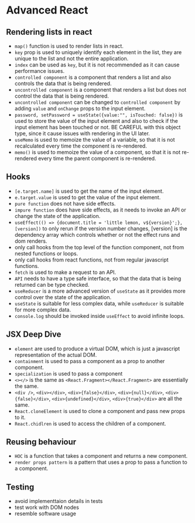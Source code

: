# Advanced React 

## Rendering lists in react 
- `map()` function is used to render lists in react.
- `key` prop is used to uniquely identify each element in the list, they are unique to the list and not the entire application.
- `index` can be used as `key`, but it is not recommended as it can cause performance issues.
- `controlled component` is a component that renders a list and also controls the data that is being rendered.
- `uncontrolled component` is a component that renders a list but does not control the data that is being rendered.
- `uncontrolled component` can be changed to `controlled component` by adding `value` and `onChange` props to the input element.
- `password, setPassword = useState({value:"", isTouched: false})` is used to store the value of the input element and also to check if the input element has been touched or not. BE CAREFUL with this object type, since it cause issues with rendering in the UI later. 
- `useMemo` is used to memoize the value of a variable, so that it is not recalculated every time the component is re-rendered.
- `memo()` is used to memoize the value of a component, so that it is not re-rendered every time the parent component is re-rendered.

## Hooks
- `[e.target.name]` is used to get the name of the input element.
- `e.target.value` is used to get the value of the input element.
- `pure function` does not have side effects. 
- `impure function` does have side effects, as it needs to invoke an API or change the state of the application.
- `useEffect(() => {document.title = 'little lemon, v${version}';}, [version])` to only rerun if the version number changes, [version] is the dependency array which controls whether or not the effect runs and dom renders. 
- only call hooks from the top level of the function component, not from nested functions or loops.
- only call hooks from react functions, not from regular javascript functions.
- `fetch` is used to make a request to an API.
- `API` needs to have a type safe interface, so that the data that is being returned can be type checked.
- `useReducer` is a more advanced version of `useState` as it provides more control over the state of the application.
- `useState` is suitable for less complex data, while `useReducer` is suitable for more complex data.
- `console.log` should be invoked inside `useEffect` to avoid infinite loops.


## JSX Deep Dive 
- `element` are used to produce a virtual DOM, which is just a javascript representation of the actual DOM. 
- `containment` is used to pass a component as a prop to another component.
- `specialization` is used to pass a component
- `<></>` is the same as `<React.Fragment></React.Fragment>` are essentially the same. 
- `<div />`, `<div></div>`, `<div>{false}</div>`, `<div>{null}</div>`, `<div>{false}</div>`, `<div>{undefined}</div>`, `<div>{true}</div>` are all the same.
- `React.cloneElement` is used to clone a component and pass new props to it.
- `React.chidlren` is used to access the children of a component.

## Reusing behaviour 
- `HOC` is a function that takes a component and returns a new component.
- `render props pattern` is a pattern that uses a prop to pass a function to a component.

## Testing 
- avoid implementtaion details in tests
- test work with DOM nodes 
- resemble software usage
